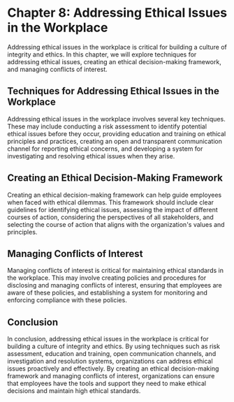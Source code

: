 Chapter 8: Addressing Ethical Issues in the Workplace
=====================================================

Addressing ethical issues in the workplace is critical for building a culture of integrity and ethics. In this chapter, we will explore techniques for addressing ethical issues, creating an ethical decision-making framework, and managing conflicts of interest.

Techniques for Addressing Ethical Issues in the Workplace
---------------------------------------------------------

Addressing ethical issues in the workplace involves several key techniques. These may include conducting a risk assessment to identify potential ethical issues before they occur, providing education and training on ethical principles and practices, creating an open and transparent communication channel for reporting ethical concerns, and developing a system for investigating and resolving ethical issues when they arise.

Creating an Ethical Decision-Making Framework
---------------------------------------------

Creating an ethical decision-making framework can help guide employees when faced with ethical dilemmas. This framework should include clear guidelines for identifying ethical issues, assessing the impact of different courses of action, considering the perspectives of all stakeholders, and selecting the course of action that aligns with the organization's values and principles.

Managing Conflicts of Interest
------------------------------

Managing conflicts of interest is critical for maintaining ethical standards in the workplace. This may involve creating policies and procedures for disclosing and managing conflicts of interest, ensuring that employees are aware of these policies, and establishing a system for monitoring and enforcing compliance with these policies.

Conclusion
----------

In conclusion, addressing ethical issues in the workplace is critical for building a culture of integrity and ethics. By using techniques such as risk assessment, education and training, open communication channels, and investigation and resolution systems, organizations can address ethical issues proactively and effectively. By creating an ethical decision-making framework and managing conflicts of interest, organizations can ensure that employees have the tools and support they need to make ethical decisions and maintain high ethical standards.
